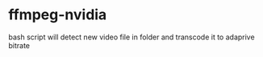 # ffmpeg-nvidia
bash script will detect new video file in folder and transcode it to adaprive bitrate
